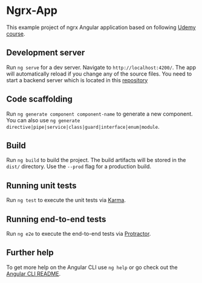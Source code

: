 # Ngrx-App

This example project of ngrx Angular application based on following [Udemy course](https://www.udemy.com/share/1026ZIAkcaeVtTTHo=).

## Development server

Run `ng serve` for a dev server. Navigate to `http://localhost:4200/`. The app will automatically reload if you change any of the source files.
You need to start a backend server which is located in this [repository](https://github.com/angular-university/ngrx-course)

## Code scaffolding

Run `ng generate component component-name` to generate a new component. You can also use `ng generate directive|pipe|service|class|guard|interface|enum|module`.

## Build

Run `ng build` to build the project. The build artifacts will be stored in the `dist/` directory. Use the `--prod` flag for a production build.

## Running unit tests

Run `ng test` to execute the unit tests via [Karma](https://karma-runner.github.io).

## Running end-to-end tests

Run `ng e2e` to execute the end-to-end tests via [Protractor](http://www.protractortest.org/).

## Further help

To get more help on the Angular CLI use `ng help` or go check out the [Angular CLI README](https://github.com/angular/angular-cli/blob/master/README.md).
